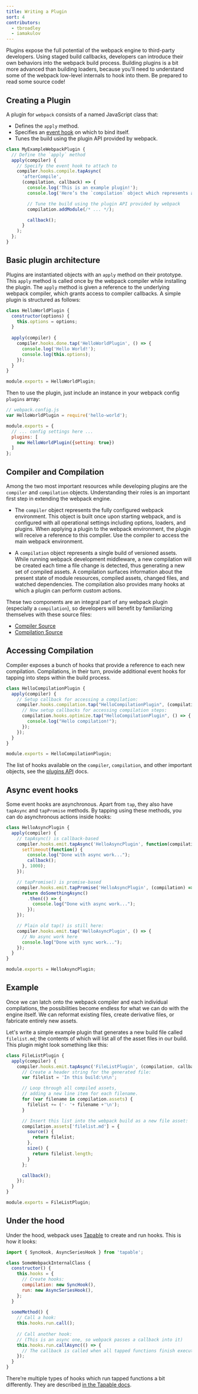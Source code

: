 ```yaml
---
title: Writing a Plugin
sort: 4
contributors:
  - tbroadley
  - iamakulov
---
```


Plugins expose the full potential of the webpack engine to third-party developers. Using staged build callbacks, developers can introduce their own behaviors into the webpack build process. Building plugins is a bit more advanced than building loaders, because you'll need to understand some of the webpack low-level internals to hook into them. Be prepared to read some source code!

## Creating a Plugin

A plugin for `webpack` consists of a named JavaScript class that:

- Defines the `apply` method.
- Specifies an [event hook](/api/compiler-hooks/) on which to bind itself.
- Tunes the build using the plugin API provided by webpack.

```javascript
class MyExampleWebpackPlugin {
  // Define the `apply` method
  apply(compiler) {
    // Specify the event hook to attach to
    compiler.hooks.compile.tapAsync(
      'afterCompile',
      (compilation, callback) => {
        console.log('This is an example plugin!');
        console.log('Here’s the `compilation` object which represents a single build of assets:', compilation);

        // Tune the build using the plugin API provided by webpack
        compilation.addModule(/* ... */);

        callback();
      }
    );
  };
}
```

## Basic plugin architecture

Plugins are instantiated objects with an `apply` method on their prototype. This `apply` method is called once by the webpack compiler while installing the plugin. The `apply` method is given a reference to the underlying webpack compiler, which grants access to compiler callbacks. A simple plugin is structured as follows:

```javascript
class HelloWorldPlugin {
  constructor(options) {
    this.options = options;
  }
  
  apply(compiler) {
    compiler.hooks.done.tap('HelloWorldPlugin', () => {
      console.log('Hello World!');
      console.log(this.options);
    });
  }
}

module.exports = HelloWorldPlugin;
```

Then to use the plugin, just include an instance in your webpack config `plugins` array:

```javascript
// webpack.config.js
var HelloWorldPlugin = require('hello-world');

module.exports = {
  // ... config settings here ...
  plugins: [
    new HelloWorldPlugin({setting: true})
  ]
};
```

## Compiler and Compilation

Among the two most important resources while developing plugins are the `compiler` and `compilation` objects. Understanding their roles is an important first step in extending the webpack engine.

- The `compiler` object represents the fully configured webpack environment. This object is built once upon starting webpack, and is configured with all operational settings including options, loaders, and plugins. When applying a plugin to the webpack environment, the plugin will receive a reference to this compiler. Use the compiler to access the main webpack environment.

- A `compilation` object represents a single build of versioned assets. While running webpack development middleware, a new compilation will be created each time a file change is detected, thus generating a new set of compiled assets. A compilation surfaces information about the present state of module resources, compiled assets, changed files, and watched dependencies. The compilation also provides many hooks at which a plugin can perform custom actions.

These two components are an integral part of any webpack plugin (especially a `compilation`), so developers will benefit by familiarizing themselves with these source files:

- [Compiler Source](https://github.com/webpack/webpack/blob/master/lib/Compiler.js)
- [Compilation Source](https://github.com/webpack/webpack/blob/master/lib/Compilation.js)

## Accessing Compilation

Compiler exposes a bunch of hooks that provide a reference to each new compilation. Compilations, in their turn, provide additional event hooks for tapping into steps within the build process.

```javascript
class HelloCompilationPlugin {
  apply(compiler) {
    // Setup callback for accessing a compilation:
    compiler.hooks.compilation.tap("HelloCompilationPlugin", (compilation) => {
      // Now setup callbacks for accessing compilation steps:
      compilation.hooks.optimize.tap("HelloCompilationPlugin", () => {
        console.log("Hello compilation!");
      });
    });
  }
}

module.exports = HelloCompilationPlugin;
```

The list of hooks available on the `compiler`, `compilation`, and other important objects, see the [plugins API](/api/plugins/) docs.

## Async event hooks

Some event hooks are asynchronous. Apart from `tap`, they also have `tapAsync` and `tapPromise` methods. By tapping using these methods, you can do asynchronous actions inside hooks:

```javascript
class HelloAsyncPlugin {
  apply(compiler) {
    // tapAsync() is callback-based
    compiler.hooks.emit.tapAsync('HelloAsyncPlugin', function(compilation, callback) {
      setTimeout(function() {
        console.log("Done with async work...");
        callback();
      }, 1000);
    });

    // tapPromise() is promise-based
    compiler.hooks.emit.tapPromise('HelloAsyncPlugin', (compilation) => {
      return doSomethingAsync()
        .then(() => {
          console.log("Done with async work...");
        });
    });

    // Plain old tap() is still here:
    compiler.hooks.emit.tap('HelloAsyncPlugin', () => {
      // No async work here
      console.log("Done with sync work...");
    });
  }
}

module.exports = HelloAsyncPlugin;
```

## Example

Once we can latch onto the webpack compiler and each individual compilations, the possibilities become endless for what we can do with the engine itself. We can reformat existing files, create derivative files, or fabricate entirely new assets.

Let's write a simple example plugin that generates a new build file called `filelist.md`; the contents of which will list all of the asset files in our build. This plugin might look something like this:

```javascript
class FileListPlugin {
  apply(compiler) {
    compiler.hooks.emit.tapAsync('FileListPlugin', (compilation, callback) => {
      // Create a header string for the generated file:
      var filelist = 'In this build:\n\n';

      // Loop through all compiled assets,
      // adding a new line item for each filename.
      for (var filename in compilation.assets) {
        filelist += ('- '+ filename +'\n');
      }

      // Insert this list into the webpack build as a new file asset:
      compilation.assets['filelist.md'] = {
        source() {
          return filelist;
        },
        size() {
          return filelist.length;
        }
      };

      callback();
    });
  }
}

module.exports = FileListPlugin;
```

## Under the hood

Under the hood, webpack uses [Tapable](https://github.com/webpack/tapable) to create and run hooks. This is how it looks:

```javascript
import { SyncHook, AsyncSeriesHook } from 'tapable';

class SomeWebpackInternalClass {
  constructor() {
    this.hooks = {
      // Create hooks:
      compilation: new SyncHook(),
      run: new AsyncSeriesHook(),
    };
  }
  
  someMethod() {
    // Call a hook:
    this.hooks.run.call();
  
    // Call another hook:
    // (This is an async one, so webpack passes a callback into it)
    this.hooks.run.callAsync(() => {
      // The callback is called when all tapped functions finish executing
    });
  }
}
```

There’re multiple types of hooks which run tapped functions a bit differently. They are described [in the Tapable docs](https://github.com/webpack/tapable#hook-types).
